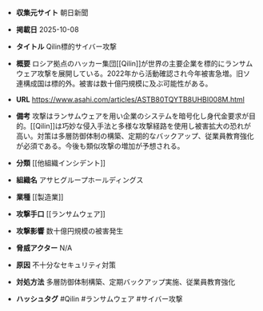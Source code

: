 - **収集元サイト**
朝日新聞

- **掲載日**
2025-10-08

- **タイトル**
Qilin標的サイバー攻撃

- **概要**
ロシア拠点のハッカー集団[[Qilin]]が世界の主要企業を標的にランサムウェア攻撃を展開している。2022年から活動確認され今年被害急増。旧ソ連構成国は標的外。被害は数十億円規模に及ぶ可能性がある。

- **URL**
https://www.asahi.com/articles/ASTB80TQYTB8UHBI008M.html

- **備考**
攻撃はランサムウェアを用い企業のシステムを暗号化し身代金要求が目的。[[Qilin]]は巧妙な侵入手法と多様な攻撃経路を使用し被害拡大の恐れが高い。対策は多層防御体制の構築、定期的なバックアップ、従業員教育強化が必須である。今後も類似攻撃の増加が予想される。

- **分類**
[[他組織インシデント]]

- **組織名**
アサヒグループホールディングス

- **業種**
[[製造業]]

- **攻撃手口**
[[ランサムウェア]]

- **攻撃影響**
数十億円規模の被害発生

- **脅威アクター**
N/A

- **原因**
不十分なセキュリティ対策

- **対処方法**
多層防御体制構築、定期バックアップ実施、従業員教育強化

- **ハッシュタグ**
#Qilin #ランサムウェア #サイバー攻撃
